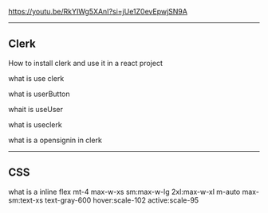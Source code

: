 https://youtu.be/RkYIWg5XAnI?si=jUe1Z0evEpwjSN9A


----

## Clerk

How to install clerk and use it in a react project 

what is use clerk 

what is userButton

whait is useUser

what is useclerk

what is a opensignin in clerk 


---
## CSS

what is a inline flex
mt-4 max-w-xs sm:max-w-lg 2xl:max-w-xl m-auto max-sm:text-xs text-gray-600
hover:scale-102 active:scale-95
